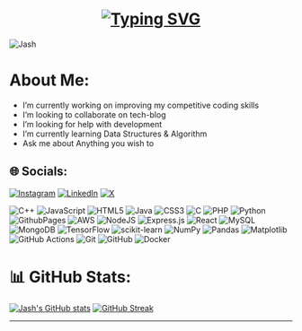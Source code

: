 <h1 align="center"><a href="https://github.com/AJ0070"><img src="https://readme-typing-svg.demolab.com/?font=Fira+Code&size=30&duration=3000&pause=1000&color=808080&center=true&width=435&lines=Hi%2C+I%27m+Jash+Ambaliya" alt="Typing SVG" /></a> </h1>

<p align="left"> <img src="https://komarev.com/ghpvc/?username=AJ0070&label=Profile%20views&color=0e75b6&style=flat" alt="Jash" /> </p>


# About Me:
- I’m currently working on improving my competitive coding skills
- I’m looking to collaborate on tech-blog
- I’m looking for help with development
- I’m currently learning Data Structures & Algorithm
- Ask me about Anything you wish to


## 🌐 Socials:
[![Instagram](https://img.shields.io/badge/Instagram-%23E4405F.svg?logo=Instagram&logoColor=white)](https://instagram.com/jash_070_) [![LinkedIn](https://img.shields.io/badge/LinkedIn-%230077B5.svg?logo=linkedin&logoColor=white)](https://linkedin.com/in/jash-ambaliya-a11651309) [![X](https://img.shields.io/badge/X-black.svg?logo=X&logoColor=white)](https://x.com/jash_0070) 


![C++](https://img.shields.io/badge/c++-%2300599C.svg?style=flat&logo=c%2B%2B&logoColor=white) ![JavaScript](https://img.shields.io/badge/javascript-%23323330.svg?style=flat&logo=javascript&logoColor=%23F7DF1E) ![HTML5](https://img.shields.io/badge/html5-%23E34F26.svg?style=flat&logo=html5&logoColor=white) ![Java](https://img.shields.io/badge/java-%23ED8B00.svg?style=flat&logo=openjdk&logoColor=white) ![CSS3](https://img.shields.io/badge/css3-%231572B6.svg?style=flat&logo=css3&logoColor=white) ![C](https://img.shields.io/badge/c-%2300599C.svg?style=flat&logo=c&logoColor=white) ![PHP](https://img.shields.io/badge/php-%23777BB4.svg?style=flat&logo=php&logoColor=white) ![Python](https://img.shields.io/badge/python-3670A0?style=flat&logo=python&logoColor=ffdd54) ![GithubPages](https://img.shields.io/badge/github%20pages-121013?style=flat&logo=github&logoColor=white) ![AWS](https://img.shields.io/badge/AWS-%23FF9900.svg?style=flat&logo=amazon-aws&logoColor=white) ![NodeJS](https://img.shields.io/badge/node.js-6DA55F?style=flat&logo=node.js&logoColor=white) ![Express.js](https://img.shields.io/badge/express.js-%23404d59.svg?style=flat&logo=express&logoColor=%2361DAFB) ![React](https://img.shields.io/badge/react-%2320232a.svg?style=flat&logo=react&logoColor=%2361DAFB) ![MySQL](https://img.shields.io/badge/mysql-4479A1.svg?style=flat&logo=mysql&logoColor=white) ![MongoDB](https://img.shields.io/badge/MongoDB-%234ea94b.svg?style=flat&logo=mongodb&logoColor=white) ![TensorFlow](https://img.shields.io/badge/TensorFlow-%23FF6F00.svg?style=flat&logo=TensorFlow&logoColor=white) ![scikit-learn](https://img.shields.io/badge/scikit--learn-%23F7931E.svg?style=flat&logo=scikit-learn&logoColor=white) ![NumPy](https://img.shields.io/badge/numpy-%23013243.svg?style=flat&logo=numpy&logoColor=white) ![Pandas](https://img.shields.io/badge/pandas-%23150458.svg?style=flat&logo=pandas&logoColor=white) ![Matplotlib](https://img.shields.io/badge/Matplotlib-%23ffffff.svg?style=flat&logo=Matplotlib&logoColor=black) ![GitHub Actions](https://img.shields.io/badge/github%20actions-%232671E5.svg?style=flat&logo=githubactions&logoColor=white) ![Git](https://img.shields.io/badge/git-%23F05033.svg?style=flat&logo=git&logoColor=white) ![GitHub](https://img.shields.io/badge/github-%23121011.svg?style=flat&logo=github&logoColor=white) ![Docker](https://img.shields.io/badge/docker-%230db7ed.svg?style=flat&logo=docker&logoColor=white)
# 📊 GitHub Stats:
[![Jash's GitHub stats](https://github-readme-stats.vercel.app/api?username=AJ0070&show_icons=true&theme=transparent&hide_border=true&card_width=400)](https://github.com/AJ0070) [![GitHub Streak](https://streak-stats.demolab.com?user=AJ0070&theme=transparent&hide_border=true&date_format=j%20M%5B%20Y%5D&card_width=400)](https://github.com/AJ0070)<br/>



---


<!-- Proudly created with GPRM ( https://gprm.itsvg.in ) -->
